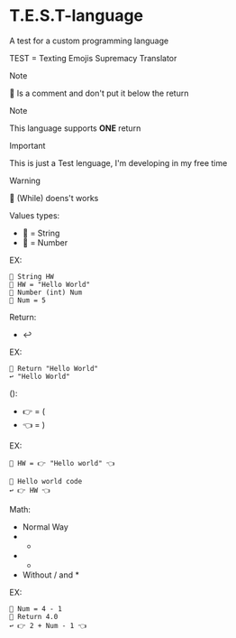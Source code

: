 # T.E.S.T-language
A test for a custom programming language 

TEST = Texting Emojis Supremacy Translator

> [!NOTE]
> 📌 Is a comment and don't put it below the return

> [!NOTE]
> This language supports **ONE** return

> [!IMPORTANT]
> This is just a Test lenguage, I'm developing in my free time

> [!WARNING]
> 🔁 (While) doens't works

Values types:
- 🔡 = String
- 🔢 = Number
  
EX:
```
📌 String HW
🔡 HW = "Hello World"
📌 Number (int) Num
🔢 Num = 5
```

Return:
- ↩

EX:
```
📌 Return "Hello World"
↩ "Hello World"
```

():
- 👉 = (
- 👈 = )

EX:
```
🔡 HW = 👉 "Hello world" 👈 

📌 Hello world code
↩ 👉 HW 👈 
```

Math:
- Normal Way
- +
- -
- Without / and *

EX:
```
🔢 Num = 4 - 1
📌 Return 4.0
↩ 👉 2 + Num - 1 👈 
```
